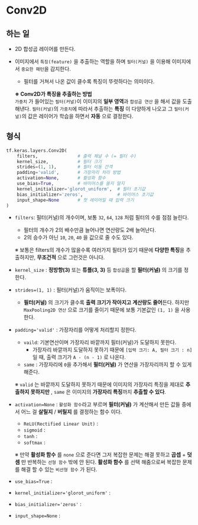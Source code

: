 # Conv2D

## 하는 일
- 2D 합성곱 레이어를 만든다.
- 이미지에서 ``특징(feature)`` 을 추출하는 역할을 하며 ``필터(커널)`` 을 이용해 이미지에서 ``중요한 패턴``을 감지한다.<br>
    - 필터를 거쳐서 나온 값이 클수록 특징이 뚜렷하다는 의미이다.

  **※ Conv2D가 특징을 추출하는 방법<br>**
    ``가중치`` 가 들어있는 ``필터(커널)``이 이미지의 **일부 영역**과 ``합성곱 연산`` 을 해서 값을 도출해낸다.
    ``필터(커널)``의 ``가중치``에 따라서 추출하는 **특징** 이 다양하게 나오고 그 ``필터(커널)``의 값은 레이어가 학습을 하면서 **자동** 으로 결정한다.

## 형식
```python
tf.keras.layers.Conv2D(
    filters,               # 출력 채널 수 (= 필터 수)
    kernel_size,           # 필터 크기
    strides=(1, 1),        # 필터 이동 간격
    padding='valid',       # 가장자리 처리 방법
    activation=None,       # 활성화 함수
    use_bias=True,         # 바이어스를 쓸지 말지
    kernel_initializer='glorot_uniform',  # 필터 초기값
    bias_initializer='zeros',             # 바이어스 초기값
    input_shape=None       # 첫 레이어일 때 입력 크기
)
```

- ``filters``: 필터(커널)의 개수이며, 보통 ``32``, ``64``, ``128`` 처럼 필터의 수를 점점 늘린다.
    - 필터의 개수가 2의 배수만큼 늘어나면 연산량도 2배 늘어난다.
    - 2의 승수가 아닌 ``10``, ``20``, ``40`` 을 값으로 줄 수도 있다.
    
    ※ 보통은 filters의 개수가 많을수록 여러가지 필터가 있기 때문에 **다양한 특징**을 추출하지만, **무조건적** 으로 그런것은 아니다.

- ``kernel_size`` : **정방향(3)** 또는 **튜플(3, 3)** 등 ``합성곱``을 할 **필터(커널)** 의 크기를 정한다.
    
- ``strides=(1, 1)`` : 필터(커널)가 움직이는 보폭이다.
    - **필터(커널)** 의 크기가 클수록 **출력 크기가 작아지고** **계산량도 줄어**든다. 하지만 ``MaxPooling2D 연산`` 으로 크기를 줄이기 때문에 보통 기본값인 ``(1, 1)`` 을  사용한다.

- ``padding='valid'`` : 가장자리를 어떻게 처리할지 정한다.
    - ``vaild``: 기본연산이며 가장자리 바깥까지 필터(커널)가 도달하지 못한다.
        - 가장자리 바깥까지 도달하지 못하기 때문에 ``[입력 크기: A, 필터 크기 : n]`` 일 때, 출력 크기가 ``A - (n - 1)`` 로 나온다.
    - ``same`` : 가장자리에 ``0``을 추가해서 **필터(커널)** 가 연산을 가장자리까지 할 수 있게 해준다.<br>
    
    ※ ``valid`` 는 바깥까지 도달하지 못하기 때문에 이미지의 가장자리 특징을 제대로 **추출하지 못하지만** , ``same`` 은 이미지의 **가장자리 특징**까지 **추출할 수 있다**.

- ``activation=None`` : ``활성화 함수``라고 부르며 **필터(커널)** 가 계산해서 만든 값들 중에서 어느 걸 **살릴지** / **버릴지** 를 결정하는 함수 이다.
    - ``ReLU(Rectified Linear Unit)`` : 
    - ``sigmoid`` : 
    - ``tanh`` : 
    - ``softmax`` : 

    ※ 만약 **활성화 함수** 를 ``none`` 으로 준다면 그저 복잡한 문제는 해결 못하고 **곱셉** + **덧셈** 만 반복하는 ``선형 함수`` 밖에 안 된다. **활성화 함수** 를 선택 해줌으로써 복잡한 문제를 해결 할 수 있는 ``비선형 함수`` 가 된다.


- ``use_bias=True`` :
- ``kernel_initializer='glorot_uniform'`` :
- ``bias_initializer='zeros'`` :
- ``input_shape=None`` :